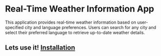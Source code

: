 # Real-Time Weather Information App

This application provides real-time weather information based on user-specified city and language preferences. Users can search for any city and select their preferred language to retrieve up-to-date weather details.

## Lets use it! [Installation](installation.md)